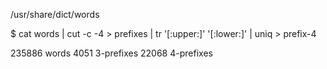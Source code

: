 
/usr/share/dict/words

$ cat words | cut -c -4 > prefixes | tr '[:upper:]' '[:lower:]' | uniq > prefix-4

235886 words
4051 3-prefixes
22068 4-prefixes
